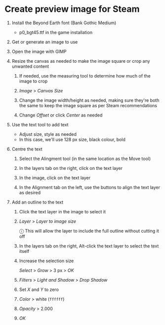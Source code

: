 # Create preview image for Steam

1. Install the Beyond Earth font (Bank Gothic Medium)

   - p0_bgt45.ttf in the game installation

1. Get or generate an image to use

1. Open the image with GIMP

1. Resize the canvas as needed to make the image square or crop any unwanted content

   1. If needed, use the measuring tool to determine how much of the image to crop

   1. _Image_ > _Canvas Size_

   1. Change the image width/height as needed, making sure they're both the same to keep the image square as per Steam recommendations

   1. Change _Offset_ or click _Center_ as needed

1. Use the text tool to add text

   - Adjust size, style as needed
   - In this case, we'll use 128 px size, black colour, bold

1. Centre the text

   1. Select the Alingment tool (in the same location as the Move tool)

   1. In the layers tab on the right, click on the text layer

   1. In the image, click on the text layer

   1. In the Alignment tab on the left, use the buttons to align the text layer as desired

1. Add an outline to the text

   1. Click the text layer in the image to select it

   1. _Layer_ > _Layer to image size_

      ⓘ This will allow the layer to include the full outline without cutting it off

   1. In the layers tab on the right, Alt-click the text layer to select the text itself

   1. Increase the selection size

      _Select_ > _Grow_ > 3 px > _OK_

   1. _Filters_ > _Light and Shadow_ > _Drop Shadow_

   1. Set _X_ and _Y_ to zero

   1. _Color_ > white (`ffffff`)

   1. _Opacity_ > 2.000

   1. _OK_
